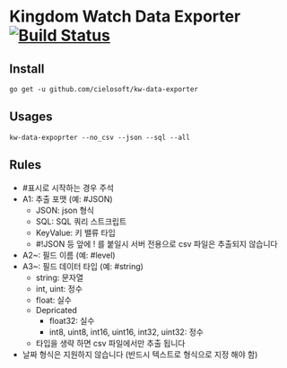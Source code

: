 # Kingdom Watch Data Exporter [![Build Status](https://travis-ci.org/cielosoft/kw-data-exporter.svg?branch=master)](https://travis-ci.org/cielosoft/kw-data-exporter)


## Install

```
go get -u github.com/cielosoft/kw-data-exporter
```

## Usages
```
kw-data-expoprter --no_csv --json --sql --all
```

## Rules
- #표시로 시작하는 경우 주석
- A1: 추출 포맷 (예: #JSON)
  - JSON: json 형식
  - SQL: SQL 쿼리 스트크립트
  - KeyValue: 키 밸류 타입
  - #!JSON 등 앞에 ! 를 붙일시 서버 전용으로 csv 파일은 추출되지 않습니다
- A2~: 필드 이름 (예: #level)
- A3~: 필드 데이터 타입 (예: #string)
  - string: 문자열
  - int, uint: 정수
  - float: 실수
  - Depricated
    - float32: 실수
    - int8, uint8, int16, uint16, int32, uint32: 정수
  - 타입을 생략 하면 csv 파일에서만 추출 됩니다
- 날짜 형식은 지원하지 않습니다 (반드시 텍스트로 형식으로 지정 해야 함)
